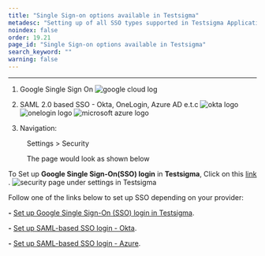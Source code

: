 ```yaml
---
title: "Single Sign-on options available in Testsigma"
metadesc: "Setting up of all SSO types supported in Testsigma Application. With SSO, there's no need to store and manage passwords for the websites."
noindex: false
order: 19.21
page_id: "Single Sign-on options available in Testsigma"
search_keyword: ""
warning: false
---
```


---

1. Google Single Sign On
    ![google cloud log](https://docs.testsigma.com/images/security/google-cloud-logo.png)

2. SAML 2.0 based SSO - Okta, OneLogin, Azure AD e.t.c
    ![okta logo](https://docs.testsigma.com/images/security/okta-logo.png)
    ![onelogin logo](https://docs.testsigma.com/images/security/onelogin-logo.png)
    ![microsoft azure logo](https://docs.testsigma.com/images/security/microsoft-azure-logo.png)
3. Navigation:

    &emsp;Settings > Security 

	&emsp;The page would look as shown below

To Set up **Google Single Sign-On(SSO) login** in **Testsigma**, Click on this [link](https://testsigma.com/docs/configuration/security/google-sso/) .
    ![security page under settings in Testsigma](https://docs.testsigma.com/images/security/security-page-settings.png)

Follow one of the links below to set up SSO depending on your provider:

**-** [Set up Google Single Sign-On (SSO) login in Testsigma](https://testsigma.com/docs/configuration/security/google-sso/).

**-** [Set up SAML-based SSO login - Okta](https://testsigma.com/docs/configuration/security/okta-sso/).

**-** [Set up SAML-based SSO login - Azure](https://testsigma.com/docs/configuration/security/azure-sso/).